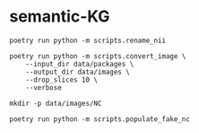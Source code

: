 # semantic-KG

```
poetry run python -m scripts.rename_nii
```
```
poetry run python -m scripts.convert_image \
    --input_dir data/packages \
    --output_dir data/images \
    --drop_slices 10 \
    --verbose
```
```
mkdir -p data/images/NC
```
```
poetry run python -m scripts.populate_fake_nc
```